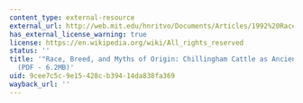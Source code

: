 ```yaml
---
content_type: external-resource
external_url: http://web.mit.edu/hnritvo/Documents/Articles/1992%20Race,%20Breed,%20and%20Myths%20of%20Origin-%20Chillingham%20Cattle%20as%20Ancient%20Britons%20.pdf
has_external_license_warning: true
license: https://en.wikipedia.org/wiki/All_rights_reserved
status: ''
title: '"Race, Breed, and Myths of Origin: Chillingham Cattle as Ancient Britons."
  (PDF - 6.2MB)'
uid: 9cee7c5c-9e15-428c-b394-14da838fa369
wayback_url: ''
---
```

